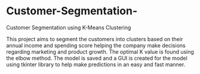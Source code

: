 # Customer-Segmentation-

Customer Segmentation using K-Means Clustering

This project aims to segment the customers into clusters based on their annual income and  spending score helping the company make decisions regarding marketing and product growth. The optimal K value is found using the elbow method. The model is saved and a GUI is created for the model using tkinter library to help make predictions in an easy and fast manner.
